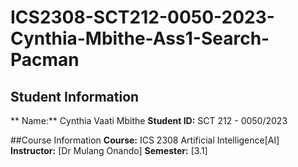 # ICS2308-SCT212-0050-2023-Cynthia-Mbithe-Ass1-Search-Pacman
## Student Information
** Name:** Cynthia Vaati Mbithe
**Student ID:** SCT 212 - 0050/2023

##Course Information
**Course:** ICS 2308 Artificial Intelligence[AI]
**Instructor:** [Dr Mulang Onando]
**Semester:** [3.1]
